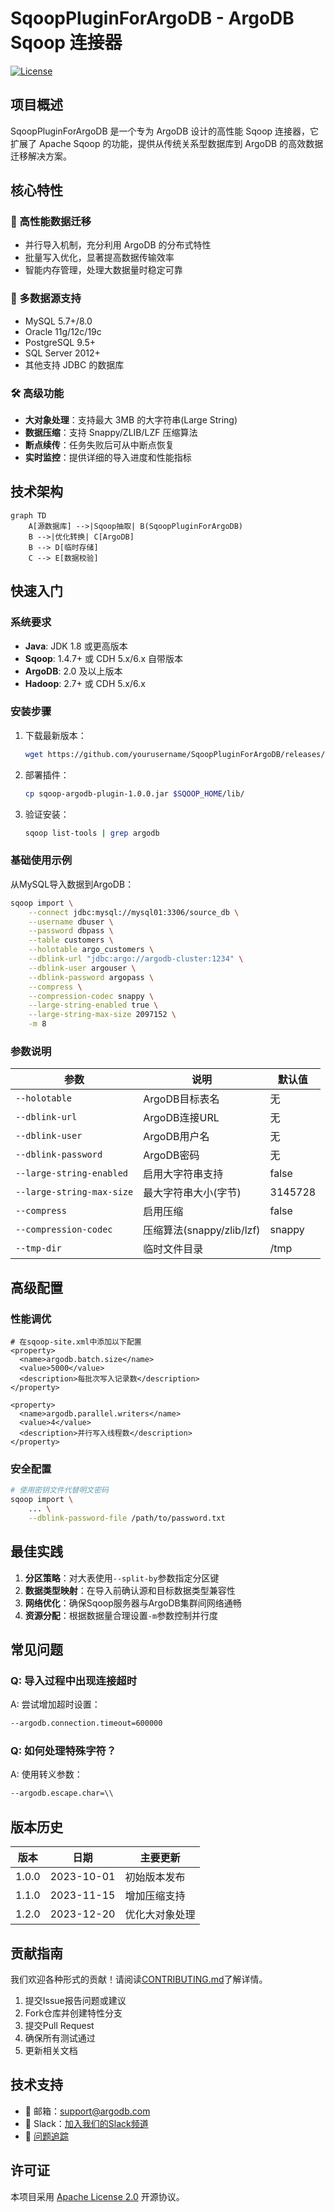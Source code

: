 # SqoopPluginForArgoDB - ArgoDB Sqoop 连接器

[![License](https://img.shields.io/badge/license-Apache%202.0-blue.svg)](LICENSE)

## 项目概述

SqoopPluginForArgoDB 是一个专为 ArgoDB 设计的高性能 Sqoop 连接器，它扩展了 Apache Sqoop 的功能，提供从传统关系型数据库到 ArgoDB 的高效数据迁移解决方案。

## 核心特性

### 🚀 高性能数据迁移
- 并行导入机制，充分利用 ArgoDB 的分布式特性
- 批量写入优化，显著提高数据传输效率
- 智能内存管理，处理大数据量时稳定可靠

### 🔌 多数据源支持
- MySQL 5.7+/8.0
- Oracle 11g/12c/19c
- PostgreSQL 9.5+
- SQL Server 2012+
- 其他支持 JDBC 的数据库

### 🛠️ 高级功能
- **大对象处理**：支持最大 3MB 的大字符串(Large String)
- **数据压缩**：支持 Snappy/ZLIB/LZF 压缩算法
- **断点续传**：任务失败后可从中断点恢复
- **实时监控**：提供详细的导入进度和性能指标

## 技术架构

```mermaid
graph TD
    A[源数据库] -->|Sqoop抽取| B(SqoopPluginForArgoDB)
    B -->|优化转换| C[ArgoDB]
    B --> D[临时存储]
    C --> E[数据校验]
```

## 快速入门

### 系统要求

- **Java**: JDK 1.8 或更高版本
- **Sqoop**: 1.4.7+ 或 CDH 5.x/6.x 自带版本
- **ArgoDB**: 2.0 及以上版本
- **Hadoop**: 2.7+ 或 CDH 5.x/6.x

### 安装步骤

1. 下载最新版本：
   ```bash
   wget https://github.com/yourusername/SqoopPluginForArgoDB/releases/download/v1.0.0/sqoop-argodb-plugin-1.0.0.jar
   ```

2. 部署插件：
   ```bash
   cp sqoop-argodb-plugin-1.0.0.jar $SQOOP_HOME/lib/
   ```

3. 验证安装：
   ```bash
   sqoop list-tools | grep argodb
   ```

### 基础使用示例

从MySQL导入数据到ArgoDB：

```bash
sqoop import \
    --connect jdbc:mysql://mysql01:3306/source_db \
    --username dbuser \
    --password dbpass \
    --table customers \
    --holotable argo_customers \
    --dblink-url "jdbc:argo://argodb-cluster:1234" \
    --dblink-user argouser \
    --dblink-password argopass \
    --compress \
    --compression-codec snappy \
    --large-string-enabled true \
    --large-string-max-size 2097152 \
    -m 8
```

### 参数说明

| 参数 | 说明 | 默认值 |
|------|------|--------|
| `--holotable` | ArgoDB目标表名 | 无 |
| `--dblink-url` | ArgoDB连接URL | 无 |
| `--dblink-user` | ArgoDB用户名 | 无 |
| `--dblink-password` | ArgoDB密码 | 无 |
| `--large-string-enabled` | 启用大字符串支持 | false |
| `--large-string-max-size` | 最大字符串大小(字节) | 3145728 |
| `--compress` | 启用压缩 | false |
| `--compression-codec` | 压缩算法(snappy/zlib/lzf) | snappy |
| `--tmp-dir` | 临时文件目录 | /tmp |

## 高级配置

### 性能调优

```properties
# 在sqoop-site.xml中添加以下配置
<property>
  <name>argodb.batch.size</name>
  <value>5000</value>
  <description>每批次写入记录数</description>
</property>

<property>
  <name>argodb.parallel.writers</name>
  <value>4</value>
  <description>并行写入线程数</description>
</property>
```

### 安全配置

```bash
# 使用密钥文件代替明文密码
sqoop import \
    ... \
    --dblink-password-file /path/to/password.txt
```

## 最佳实践

1. **分区策略**：对大表使用`--split-by`参数指定分区键
2. **数据类型映射**：在导入前确认源和目标数据类型兼容性
3. **网络优化**：确保Sqoop服务器与ArgoDB集群间网络通畅
4. **资源分配**：根据数据量合理设置`-m`参数控制并行度

## 常见问题

### Q: 导入过程中出现连接超时
A: 尝试增加超时设置：
```bash
--argodb.connection.timeout=600000
```

### Q: 如何处理特殊字符？
A: 使用转义参数：
```bash
--argodb.escape.char=\\
```

## 版本历史

| 版本 | 日期 | 主要更新 |
|------|------|----------|
| 1.0.0 | 2023-10-01 | 初始版本发布 |
| 1.1.0 | 2023-11-15 | 增加压缩支持 |
| 1.2.0 | 2023-12-20 | 优化大对象处理 |

## 贡献指南

我们欢迎各种形式的贡献！请阅读[CONTRIBUTING.md](CONTRIBUTING.md)了解详情。

1. 提交Issue报告问题或建议
2. Fork仓库并创建特性分支
3. 提交Pull Request
4. 确保所有测试通过
5. 更新相关文档

## 技术支持

- 📧 邮箱：support@argodb.com
- 💬 Slack：[加入我们的Slack频道](https://argodb.slack.com)
- 🐛 [问题追踪](https://github.com/yourusername/SqoopPluginForArgoDB/issues)

## 许可证

本项目采用 [Apache License 2.0](LICENSE) 开源协议。

